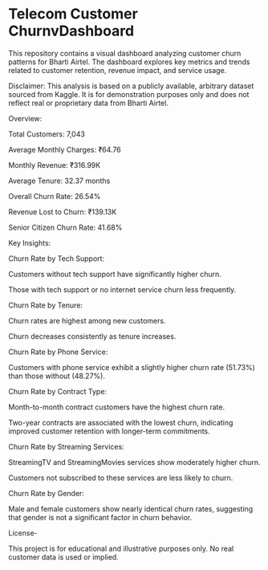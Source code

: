 # Telecom Customer ChurnvDashboard

This repository contains a visual dashboard analyzing customer churn patterns for Bharti Airtel. The dashboard explores key metrics and trends related to customer retention, revenue impact, and service usage.

Disclaimer: This analysis is based on a publicly available, arbitrary dataset sourced from Kaggle. It is for demonstration purposes only and does not reflect real or proprietary data from Bharti Airtel.

Overview:

Total Customers: 7,043

Average Monthly Charges: ₹64.76

Monthly Revenue: ₹316.99K

Average Tenure: 32.37 months

Overall Churn Rate: 26.54%

Revenue Lost to Churn: ₹139.13K

Senior Citizen Churn Rate: 41.68%

Key Insights:

Churn Rate by Tech Support:

Customers without tech support have significantly higher churn.

Those with tech support or no internet service churn less frequently.

Churn Rate by Tenure:

Churn rates are highest among new customers.

Churn decreases consistently as tenure increases.

Churn Rate by Phone Service:

Customers with phone service exhibit a slightly higher churn rate (51.73%) than those without (48.27%).

Churn Rate by Contract Type:

Month-to-month contract customers have the highest churn rate.

Two-year contracts are associated with the lowest churn, indicating improved customer retention with longer-term commitments.

Churn Rate by Streaming Services:

StreamingTV and StreamingMovies services show moderately higher churn.

Customers not subscribed to these services are less likely to churn.

Churn Rate by Gender:

Male and female customers show nearly identical churn rates, suggesting that gender is not a significant factor in churn behavior.

License-

This project is for educational and illustrative purposes only. No real customer data is used or implied.


